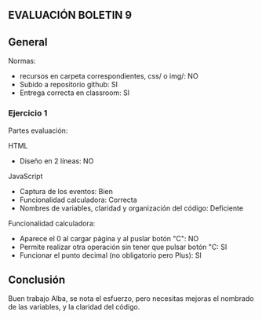 ## EVALUACIÓN BOLETIN 9

## General

Normas:
- recursos en carpeta correspondientes, css/ o img/:  NO
- Subido a repositorio github: SI
- Entrega correcta en classroom: SI
  

### Ejercicio 1

Partes evaluación:

HTML
- Diseño en 2 líneas: NO

JavaScript
- Captura de los eventos: Bien
- Funcionalidad calculadora: Correcta
- Nombres de variables, claridad y organización del código:  Deficiente 

Funcionalidad calculadora:
- Aparece el 0 al cargar página y al puslar botón "C": NO
- Permite realizar otra operación sin tener que pulsar botón "C: SI
- Funcionar el punto decimal (no obligatorio pero Plus): SI





## Conclusión

Buen trabajo Alba, se nota el esfuerzo, pero necesitas mejoras el nombrado de las variables, y la claridad del código.